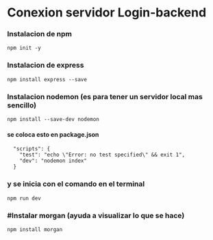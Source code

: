 # Conexion servidor Login-backend
### Instalacion de npm
```
npm init -y
```
### Instalacion de  express
```
npm install express --save
```
### Instalacion nodemon (es para tener un servidor local mas sencillo)
```
npm install --save-dev nodemon
```
#### se coloca esto en package.json 
```
  "scripts": {
    "test": "echo \"Error: no test specified\" && exit 1",
    "dev": "nodemon index"
  } 

```
### y se inicia con el comando en el terminal
```
npm run dev
```
### #Instalar morgan (ayuda a visualizar lo que se hace)
```
npm install morgan
```